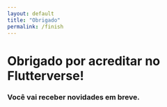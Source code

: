 ```yaml
---
layout: default
title: "Obrigado"
permalink: /finish
---
```


<div class="thank-you-container">
  <h1 id="obrigado-por-enviar-o-formulário">Obrigado por acreditar no Flutterverse!</h1>
  <h3 id="seu-envio-foi-bem-sucedido-agradecemos-por-sua-contribuição">Você vai receber novidades em breve.</h3>
</div>